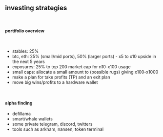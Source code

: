 ## investing strategies

<br>

#### portifolio overview

<br>

* stables: 25%
* btc, eth: 25% (small/mid ports), 50% (larger ports) - x5 to x10 upside in the next 5 years
* exposures: 25% to top 200 market cap for n10-x100 usage
* small caps: allocate a small amount to (possible rugs) giving x100-x1000
* make a plan for take profits (TP) and an exit plan
* move big wins/profits to a hardware wallet

<br>

#### alpha finding

* defillama
* smart/whale wallets
* some private telegram, discord, twitters
* tools such as arkham, nansen, token terminal

